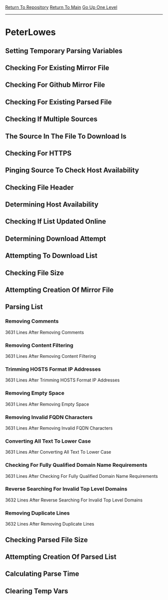 [Return To Repository](https://github.com/deathbybandaid/piholeparser/)
[Return To Main](https://github.com/deathbybandaid/piholeparser/blob/master/RecentRunLogs/Mainlog.md)
[Go Up One Level](https://github.com/deathbybandaid/piholeparser/blob/master/RecentRunLogs/TopLevelScripts/30-Processing-External-Blacklists.md)
____________________________________
# PeterLowes
## Setting Temporary Parsing Variables
## Checking For Existing Mirror File
## Checking For Github Mirror File
## Checking For Existing Parsed File
## Checking If Multiple Sources
## The Source In The File To Download Is
## Checking For HTTPS
## Pinging Source To Check Host Availability
## Checking File Header
## Determining Host Availability
## Checking If List Updated Online
## Determining Download Attempt
## Attempting To Download List
## Checking File Size
## Attempting Creation Of Mirror File
## Parsing List
### Removing Comments
3631 Lines After Removing Comments
### Removing Content Filtering
3631 Lines After Removing Content Filtering
### Trimming HOSTS Format IP Addresses
3631 Lines After Trimming HOSTS Format IP Addresses
### Removing Empty Space
3631 Lines After Removing Empty Space
### Removing Invalid FQDN Characters
3631 Lines After Removing Invalid FQDN Characters
### Converting All Text To Lower Case
3631 Lines After Converting All Text To Lower Case
### Checking For Fully Qualified Domain Name Requirements
3631 Lines After Checking For Fully Qualified Domain Name Requirements
### Reverse Searching For Invalid Top Level Domains
3632 Lines After Reverse Searching For Invalid Top Level Domains
### Removing Duplicate Lines
3632 Lines After Removing Duplicate Lines
## Checking Parsed File Size
## Attempting Creation Of Parsed List
## Calculating Parse Time
## Clearing Temp Vars
